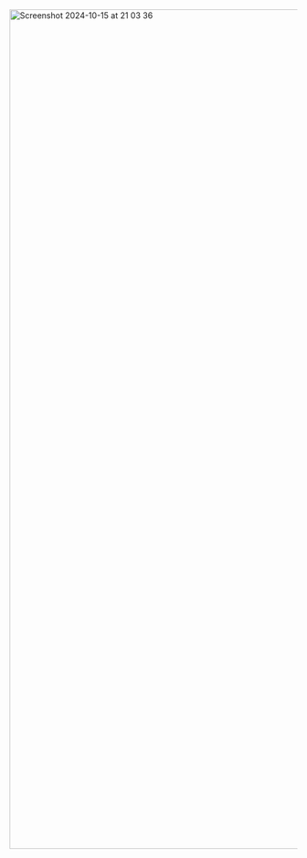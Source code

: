 <img width="1470" alt="Screenshot 2024-10-15 at 21 03 36" src="https://github.com/user-attachments/assets/aace1f4d-8142-42a3-a8c9-dccaad861ae8">
